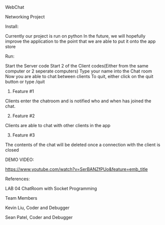WebChat

Networking Project

Install:

Currently our project is run on python
In the future, we will hopefully improve the application to the point that we are able to put it onto the app store

Run:

Start the Server code
Start 2 of the Client codes(Either from the same computer or 2 seperate computers)
Type your name into the Chat room
Now you are able to chat between clients
To quit, either click on the quit button or type /quit


1. Feature #1

Clients enter the chatroom and is notified who and when has joined the chat.

2. Feature #2

Clients are able to chat with other clients in the app

3. Feature #3 

The contents of the chat will be deleted once a connection with the client is closed

DEMO VIDEO:

https://www.youtube.com/watch?v=SerBANZfPUo&feature=emb_title

References:

LAB 04 ChatRoom with Socket Programming

Team Members

Kevin Liu, Coder and Debugger

Sean Patel, Coder and Debugger
